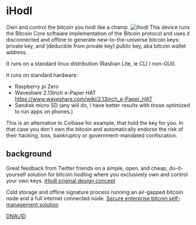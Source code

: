 # iHodl
Own and control the bitcoin you hodl like a champ.
![ihodl](https://user-images.githubusercontent.com/1084645/46902779-7e73c780-cecb-11e8-84c6-b250f6e13a66.jpeg)
This device runs the Bitcoin Core software implementation of the Bitcoin protocol and uses it disconnected and offline to generate new-to-the-universe bitcoin keys: private key, and (deducible from private key) public key, aka bitcoin wallet address.

It runs on a standard linux distribution (Rasbian Lite, ie CLI / non-GUI).

It runs on standard hardware:
- Raspberry pi Zero
- Waveshare 2.13inch e-Paper HAT https://www.waveshare.com/wiki/2.13inch_e-Paper_HAT
- Sandisk micro SD (any will do, I have better results with those optimized to run apps on phones.)

This is an alternative to Coibase for example, that hold the key for you. In that case you don´t own the bitcoin and automatically endorse the risk of their hacking, loss, bankruptcy or government-mandated confiscation.

## background
Great feedback from Twitter friends on a simple, open, and cheap, do-it-yourself solution for bitcoin hodling where you exclusively own and control your own keys. [iHodl original design concept](https://twitter.com/davidweisss/status/1047489532130672640)

Cold storage and offline signature process running an air-gapped bitcoin node and a full internet connected node. [Secure enterprise bitcoin self-management solution](https://github.com/davidweisss/Cold_storage "Cold storage and offline signature process running an air-gapped bitcoin node and a full internet connected node.")

[DNA\\/ID](https://dnavid.com)
